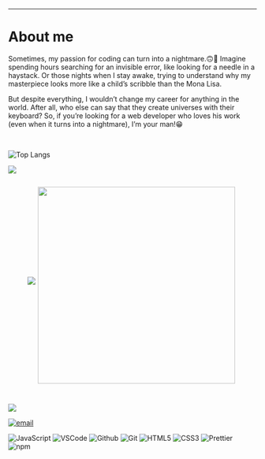 _____
#                                                         About me

Sometimes, my passion for coding can turn into a nightmare.🙃🤪 Imagine spending hours searching for an invisible error, like looking for a needle in a haystack. Or those nights when I stay awake, trying to understand why my masterpiece looks more like a child’s scribble than the Mona Lisa.

But despite everything, I wouldn’t change my career for anything in the world. After all, who else can say that they create universes with their keyboard? So, if you’re looking for a web developer who loves his work (even when it turns into a nightmare), I’m your man!😁

<br>

![Top Langs](https://github-readme-stats.vercel.app/api/top-langs/?username=pirate62&hide_progress=true)

<picture>
  <source
    srcset="https://github-readme-stats.vercel.app/api?username=pirate62&show_icons=true&theme=dark"
    media="(prefers-color-scheme: dark)"
  />
  <source
    srcset="https://github-readme-stats.vercel.app/api?username=pirate62&show_icons=true"
    media="(prefers-color-scheme: dark), (prefers-color-scheme: no-preference)"
  />
  <img src="https://github-readme-stats.vercel.app/api?username=pirate62&show_icons=true" />
</picture>

<div style="display:flex;align-items:center;padding:5px;margin:auto;justify-content:center;">
    <br><img src="https://github-readme-stats.vercel.app/api/top-langs/?username=pirate62&theme=radical&hide_langs_below=8">
    <div style="display:block;width:400px;height:100%;padding:5px;">
        <br><img src="https://streak-stats.demolab.com/?user=pirate62&theme=tokyonight&locale=fr" style="width:400px;">
    </div>
</div>
</div>
<br>
<p>
  <a href='https://www.linkedin.com/in/jonathan-gorczyca-8157932a7/'>
        <img src='https://img.shields.io/badge/linkedin-darkblue'>
</p>
    
[![email](https://img.shields.io/badge/email--lightgrey?style=social&logo=gmail)](mailto:jonathan.gorczyca62110@gmail.com)

  <p>
    <img alt="JavaScript" src="https://img.shields.io/badge/-JavaScript-EFD81B?style=flat-square&logo=javascript&logoColor=white" />
    <img alt="VSCode"src="https://img.shields.io/badge/-Visual%20Studio%20Code-23A9F2?style=flat-square&logo=Visual%20Studio%20Code&logoColor=white"/>
    <img alt="Github" src="https://img.shields.io/badge/-Github-181717?style=flat-square&logo=GitHub&logoColor=white"/>
    <img alt="Git" src="https://img.shields.io/badge/-Git-F44D27?style=flat-square&logo=Git&logoColor=white"/>
    <img alt="HTML5" src="https://img.shields.io/badge/-HTML5-E34F26?style=flat-square&logo=HTML5&logoColor=white"/>
    <img alt="CSS3" src="https://img.shields.io/badge/-CSS3-1572B6?style=flat-square&logo=CSS3&logoColor=white"/>
    <img alt="Prettier" src="https://img.shields.io/badge/-Prettier-F7B93E?style=flat-square&logo=prettier&logoColor=white" />
    <img alt="npm" src="https://img.shields.io/badge/-NPM-CB3837?style=flat-square&logo=npm&logoColor=white" />
  </p>
  

<!---
pirate62/pirate62 is a ✨ special ✨ repository because its `README.md` (this file) appears on your GitHub profile.
You can click the Preview link to take a look at your changes.
--->
